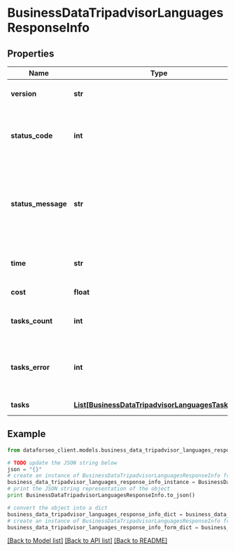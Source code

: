 # BusinessDataTripadvisorLanguagesResponseInfo


## Properties

Name | Type | Description | Notes
------------ | ------------- | ------------- | -------------
**version** | **str** | the current version of the API | [optional] 
**status_code** | **int** | general status code you can find the full list of the response codes here | [optional] 
**status_message** | **str** | general informational message you can find the full list of general informational messages here | [optional] 
**time** | **str** | total execution time, seconds | [optional] 
**cost** | **float** | total tasks cost, USD | [optional] 
**tasks_count** | **int** | the number of tasks in the tasks array | [optional] 
**tasks_error** | **int** | the number of tasks in the tasks array returned with an error | [optional] 
**tasks** | [**List[BusinessDataTripadvisorLanguagesTaskInfo]**](BusinessDataTripadvisorLanguagesTaskInfo.md) | array of tasks | [optional] 

## Example

```python
from dataforseo_client.models.business_data_tripadvisor_languages_response_info import BusinessDataTripadvisorLanguagesResponseInfo

# TODO update the JSON string below
json = "{}"
# create an instance of BusinessDataTripadvisorLanguagesResponseInfo from a JSON string
business_data_tripadvisor_languages_response_info_instance = BusinessDataTripadvisorLanguagesResponseInfo.from_json(json)
# print the JSON string representation of the object
print BusinessDataTripadvisorLanguagesResponseInfo.to_json()

# convert the object into a dict
business_data_tripadvisor_languages_response_info_dict = business_data_tripadvisor_languages_response_info_instance.to_dict()
# create an instance of BusinessDataTripadvisorLanguagesResponseInfo from a dict
business_data_tripadvisor_languages_response_info_form_dict = business_data_tripadvisor_languages_response_info.from_dict(business_data_tripadvisor_languages_response_info_dict)
```
[[Back to Model list]](../README.md#documentation-for-models) [[Back to API list]](../README.md#documentation-for-api-endpoints) [[Back to README]](../README.md)


